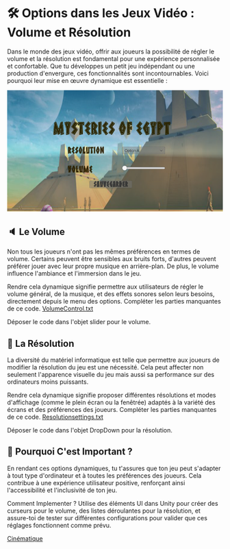 # 🛠️ Options dans les Jeux Vidéo : Volume et Résolution
Dans le monde des jeux vidéo, offrir aux joueurs la possibilité de régler le volume et la résolution est fondamental pour une expérience personnalisée et confortable. Que tu développes un petit jeu indépendant ou une production d'envergure, ces fonctionnalités sont incontournables. Voici pourquoi leur mise en œuvre dynamique est essentielle : 

![Setting](Images/Setting.png)

## 🔈 Le Volume
Non tous les joueurs n'ont pas les mêmes préférences en termes de volume. Certains peuvent être sensibles aux bruits forts, d'autres peuvent préférer jouer avec leur propre musique en arrière-plan. De plus, le volume influence l'ambiance et l'immersion dans le jeu.

Rendre cela dynamique signifie permettre aux utilisateurs de régler le volume général, de la musique, et des effets sonores selon leurs besoins, directement depuis le menu des options. Compléter les parties manquantes de ce code. [VolumeControl.txt](https://github.com/g404-code-gaming/MysteriesOfEgypt/files/14333982/VolumeControl.txt)

Déposer le code dans l'objet slider pour le volume.

## 📐 La Résolution
La diversité du matériel informatique est telle que permettre aux joueurs de modifier la résolution du jeu est une nécessité. Cela peut affecter non seulement l'apparence visuelle du jeu mais aussi sa performance sur des ordinateurs moins puissants.

Rendre cela dynamique signifie proposer différentes résolutions et modes d'affichage (comme le plein écran ou la fenêtrée) adaptés à la variété des écrans et des préférences des joueurs. Compléter les parties manquantes de ce code. [Resolutionsettings.txt](https://github.com/g404-code-gaming/MysteriesOfEgypt/files/14334017/Resolutionsettings.txt)

Déposer le code dans l'objet DropDown pour la résolution.

## 🚀 Pourquoi C'est Important ?
En rendant ces options dynamiques, tu t'assures que ton jeu peut s'adapter à tout type d'ordinateur et à toutes les préférences des joueurs. Cela contribue à une expérience utilisateur positive, renforçant ainsi l'accessibilité et l'inclusivité de ton jeu.

Comment Implementer ? Utilise des éléments UI dans Unity pour créer des curseurs pour le volume, des listes déroulantes pour la résolution, et assure-toi de tester sur différentes configurations pour valider que ces réglages fonctionnent comme prévu.

[Cinématique](https://github.com/g404-code-gaming/MysteriesOfEgypt/blob/main/Cour/13.CinématiqueEnd.md)
